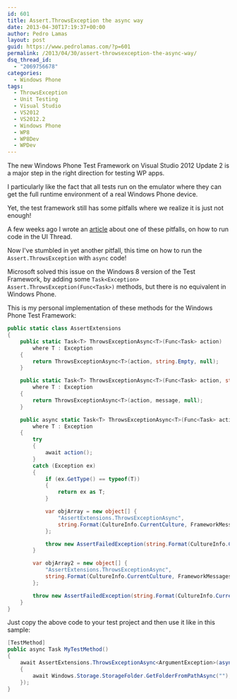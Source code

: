 ```yaml
---
id: 601
title: Assert.ThrowsException the async way
date: 2013-04-30T17:19:37+00:00
author: Pedro Lamas
layout: post
guid: https://www.pedrolamas.com/?p=601
permalink: /2013/04/30/assert-throwsexception-the-async-way/
dsq_thread_id:
  - "2069756678"
categories:
  - Windows Phone
tags:
  - ThrowsException
  - Unit Testing
  - Visual Studio
  - VS2012
  - VS2012.2
  - Windows Phone
  - WP8
  - WP8Dev
  - WPDev
---
```

The new Windows Phone Test Framework on Visual Studio 2012 Update 2 is a major step in the right direction for testing WP apps.

I particularly like the fact that all tests run on the emulator where they can get the full runtime environment of a real Windows Phone device.

Yet, the test framework still has some pitfalls where we realize it is just not enough!

A few weeks ago I wrote an [article](https://www.pedrolamas.com/2013/03/25/windows-phone-8-unit-testing-in-the-ui-thread-with-vs-2012-2-ctp4/) about one of these pitfalls, on how to run code in the UI Thread.

Now I've stumbled in yet another pitfall, this time on how to run the `Assert.ThrowsException` with `async` code!

Microsoft solved this issue on the Windows 8 version of the Test Framework, by adding some `Task<Exception> Assert.ThrowsException(Func<Task>)` methods, but there is no equivalent in Windows Phone.

This is my personal implementation of these methods for the Windows Phone Test Framework:

```csharp
public static class AssertExtensions
{
    public static Task<T> ThrowsExceptionAsync<T>(Func<Task> action)
        where T : Exception
    {
        return ThrowsExceptionAsync<T>(action, string.Empty, null);
    }

    public static Task<T> ThrowsExceptionAsync<T>(Func<Task> action, string message)
        where T : Exception
    {
        return ThrowsExceptionAsync<T>(action, message, null);
    }

    public async static Task<T> ThrowsExceptionAsync<T>(Func<Task> action, string message, object[] parameters)
        where T : Exception
    {
        try
        {
            await action();
        }
        catch (Exception ex)
        {
            if (ex.GetType() == typeof(T))
            {
                return ex as T;
            }

            var objArray = new object[] {
                "AssertExtensions.ThrowsExceptionAsync",
                string.Format(CultureInfo.CurrentCulture, FrameworkMessages.WrongExceptionThrown, message, typeof(T).Name, ex.GetType().Name, ex.Message, ex.StackTrace)
            };

            throw new AssertFailedException(string.Format(CultureInfo.CurrentCulture, FrameworkMessages.AssertionFailed, objArray));
        }

        var objArray2 = new object[] {
            "AssertExtensions.ThrowsExceptionAsync",
            string.Format(CultureInfo.CurrentCulture, FrameworkMessages.NoExceptionThrown, message, typeof(T).Name)
        };

        throw new AssertFailedException(string.Format(CultureInfo.CurrentCulture, FrameworkMessages.AssertionFailed, objArray2));
    }
}
```

Just copy the above code to your test project and then use it like in this sample:

```csharp
[TestMethod]
public async Task MyTestMethod()
{
    await AssertExtensions.ThrowsExceptionAsync<ArgumentException>(async () =>
    {
        await Windows.Storage.StorageFolder.GetFolderFromPathAsync("");
    });
}
```
